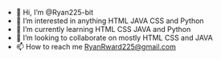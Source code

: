 - 👋 Hi, I’m @Ryan225-bit
- 👀 I’m interested in anything HTML JAVA CSS and Python
- 🌱 I’m currently learning HTML CSS JAVA and Python
- 💞️ I’m looking to collaborate on mostly HTML CSS and JAVA
- 📫 How to reach me RyanRward225@gmail.com

<!---
Ryan225-bit/Ryan225-bit is a ✨ special ✨ repository because its `README.md` (this file) appears on your GitHub profile.
You can click the Preview link to take a look at your changes.
--->
